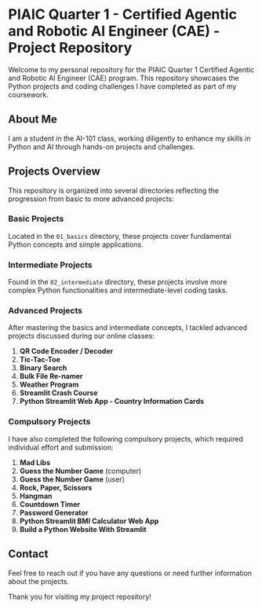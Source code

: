# PIAIC Quarter 1 - Certified Agentic and Robotic AI Engineer (CAE) - Project Repository

Welcome to my personal repository for the PIAIC Quarter 1 Certified Agentic and Robotic AI Engineer (CAE) program. This repository showcases the Python projects and coding challenges I have completed as part of my coursework.

## About Me

I am a student in the AI-101 class, working diligently to enhance my skills in Python and AI through hands-on projects and challenges.

## Projects Overview

This repository is organized into several directories reflecting the progression from basic to more advanced projects:

### Basic Projects
Located in the `01_basics` directory, these projects cover fundamental Python concepts and simple applications.

### Intermediate Projects
Found in the `02_intermediate` directory, these projects involve more complex Python functionalities and intermediate-level coding tasks.

### Advanced Projects
After mastering the basics and intermediate concepts, I tackled advanced projects discussed during our online classes:

1. **QR Code Encoder / Decoder**
2. **Tic-Tac-Toe**
3. **Binary Search**
4. **Bulk File Re-namer**
5. **Weather Program**
6. **Streamlit Crash Course**
7. **Python Streamlit Web App - Country Information Cards**

### Compulsory Projects
I have also completed the following compulsory projects, which required individual effort and submission:

1. **Mad Libs**
2. **Guess the Number Game** (computer)
3. **Guess the Number Game** (user)
4. **Rock, Paper, Scissors**
5. **Hangman**
6. **Countdown Timer**
7. **Password Generator**
8. **Python Streamlit BMI Calculator Web App**
9. **Build a Python Website With Streamlit**



## Contact
Feel free to reach out if you have any questions or need further information about the projects.

Thank you for visiting my project repository!
